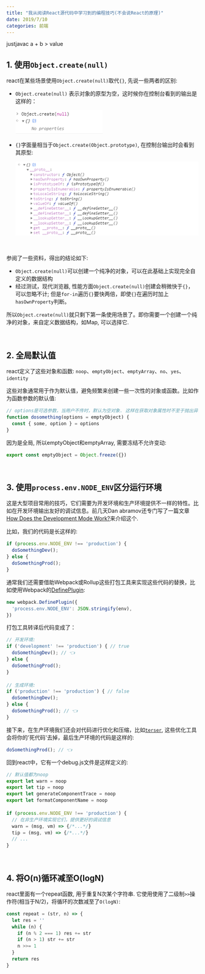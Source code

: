 ```yaml
---
title: "我从阅读React源代码中学习到的编程技巧(不会说React的原理)"
date: 2019/7/10
categories: 前端
---
```


justjavac a + b > value

## 1. 使用`Object.create(null)`

react在某些场景使用`Object.create(null)`取代`{}`, 先说一些两者的区别:

- `Object.create(null)` 表示对象的原型为空，这时候你在控制台看到的输出是这样的：

  ![](/images/react-program-tip/create-null.png)

- `{}`字面量相当于`Object.create(Object.prototype)`, 在控制台输出时会看到其原型:

  ![](/images/react-program-tip/object-literal.png)

<br>

参阅了一些资料，得出的结论如下:

- `Object.create(null)`可以创建一个纯净的对象，可以在此基础上实现完全自定义的数据结构
- 经过测试，现代浏览器, 性能方面`Object.create(null)`创建会稍微快于`{}`，可以忽略不计; 但是`for-in`遍历`{}`要快两倍，即使`{}`在遍历时加上`hasOwnProperty`判断。

所以`Object.create(null)`就只剩下第一条使用场景了。即你需要一个创建一个纯净的对象，来自定义数据结构，如Map, 可以选择它.

<br>

## 2. 全局默认值

react定义了这些对象和函数: `noop`、`emptyObject`、`emptyArray`、`no`、`yes`、`identity`

这些对象通常用于作为默认值，避免频繁来创建一些一次性的对象或函数。比如作为函数参数的默认值:

```js
// options是可选参数，当用户不传时，默认为空对象. 这样在获取对象属性时不至于抛出异常
function dosomething(options = emptyObject) {
  const { some, option } = options
}
```

因为是全局, 所以emptyObject和emptyArray, 需要冻结不允许变动:

```js
export const emptyObject = Object.freeze({})
```

<br>

## 3. 使用`process.env.NODE_ENV`区分运行环境

这是大型项目常用的技巧，它们需要为开发环境和生产环境提供不一样的特性。比如在开发环境输出友好的调试信息。前几天Dan abramov还专门写了一篇文章[How Does the Development Mode Work?](https://overreacted.io/how-does-the-development-mode-work/)来介绍这个.

比如，我们的代码是长这样的:

```js
if (process.env.NODE_ENV !== 'production') {
  doSomethingDev();
} else {
  doSomethingProd();
}
```

通常我们还需要借助Webpack或Rollup这些打包工具来实现这些代码的替换，比如使用Webpack的[DefinePlugin](https://www.webpackjs.com/plugins/define-plugin/):

```js
new webpack.DefinePlugin({
  'process.env.NODE_ENV': JSON.stringify(env),
})
```

打包工具转译后代码变成了：

```js
// 开发环境:
if ('development' !== 'production') { // true
  doSomethingDev(); // 👈
} else {
  doSomethingProd();
}

// 生成环境:
if ('production' !== 'production') { // false
  doSomethingDev();
} else {
  doSomethingProd(); // 👈
}
```

接下来，在生产环境我们还会对代码进行优化和压缩，比如[`terser`](https://github.com/terser-js/terser), 这些优化工具会将你的'死代码'去掉，最后生产环境的代码是这样的:

```js
doSomethingProd(); // 👈
```

回到react中，它有一个debug.js文件是这样定义的:


```js
// 默认值都为noop
export let warn = noop
export let tip = noop
export let generateComponentTrace = noop 
export let formatComponentName = noop

if (process.env.NODE_ENV !== 'production') {
  // 在非生产环境实现它们，提供更好的调试信息
  warn = (msg, vm) => {/*...*/}
  tip = (msg, vm) => {/*...*/}
  // ...
}

```

<br>

## 4. 将O(n)循环减至O(logN)

react里面有一个repeat函数, 用于重复N次某个字符串. 它使用使用了二级制`>>`操作符(相当于N/2)，将循环的次数减至了`O(logN)`:

```js
const repeat = (str, n) => {
  let res = ''
  while (n) {
    if (n % 2 === 1) res += str
    if (n > 1) str += str
    n >>= 1
  }
  return res
}
```